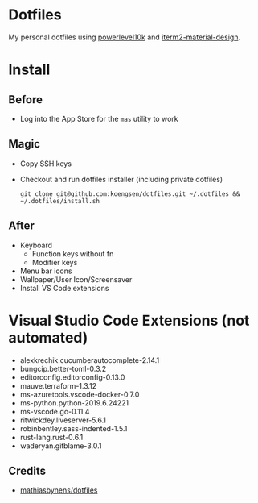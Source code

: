 # Dotfiles
My personal dotfiles using [powerlevel10k](https://github.com/romkatv/powerlevel10k) and [iterm2-material-design](https://github.com/MartinSeeler/iterm2-material-design).


# Install
## Before
- Log into the App Store for the `mas` utility to work

## Magic
- Copy SSH keys
- Checkout and run dotfiles installer (including private dotfiles)

  `git clone git@github.com:koengsen/dotfiles.git ~/.dotfiles && ~/.dotfiles/install.sh`

## After
- Keyboard
  - Function keys without fn
  - Modifier keys
- Menu bar icons
- Wallpaper/User Icon/Screensaver
- Install VS Code extensions

# Visual Studio Code Extensions (not automated)
- alexkrechik.cucumberautocomplete-2.14.1
- bungcip.better-toml-0.3.2
- editorconfig.editorconfig-0.13.0
- mauve.terraform-1.3.12
- ms-azuretools.vscode-docker-0.7.0
- ms-python.python-2019.6.24221
- ms-vscode.go-0.11.4
- ritwickdey.liveserver-5.6.1
- robinbentley.sass-indented-1.5.1
- rust-lang.rust-0.6.1
- waderyan.gitblame-3.0.1

## Credits
* [mathiasbynens/dotfiles](https://github.com/mathiasbynens/dotfiles)
